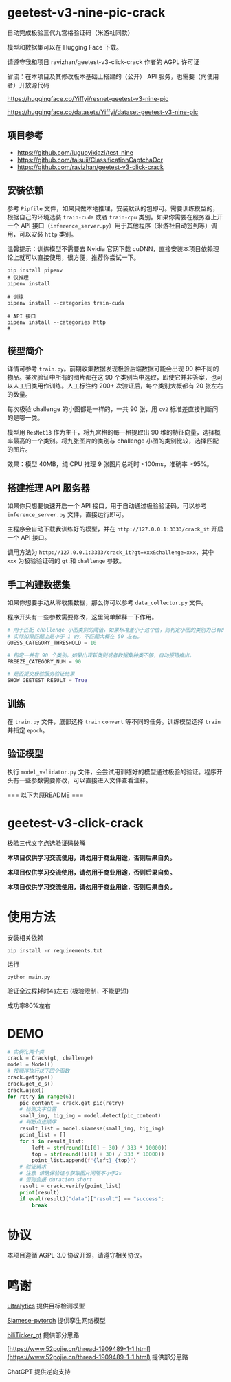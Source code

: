 # geetest-v3-nine-pic-crack
自动完成极验三代九宫格验证码（米游社同款）

模型和数据集可以在 Hugging Face 下载。

请遵守我和项目 ravizhan/geetest-v3-click-crack 作者的 AGPL 许可证

省流：在本项目及其修改版本基础上搭建的（公开） API 服务，也需要（向使用者）开放源代码

https://huggingface.co/Yiffyi/resnet-geetest-v3-nine-pic

https://huggingface.co/datasets/Yiffyi/dataset-geetest-v3-nine-pic

## 项目参考

- https://github.com/luguoyixiazi/test_nine
- https://github.com/taisuii/ClassificationCaptchaOcr
- https://github.com/ravizhan/geetest-v3-click-crack

## 安装依赖

参考 `Pipfile` 文件，如果只做本地推理，安装默认的包即可。需要训练模型的，根据自己的环境选装 `train-cuda` 或者 `train-cpu` 类别。如果你需要在服务器上开一个 API 接口（`inference_server.py`）用于其他程序（米游社自动签到等）调用，可以安装 `http` 类别。

温馨提示：训练模型不需要去 Nvidia 官网下载 cuDNN，直接安装本项目依赖理论上就可以直接使用，很方便，推荐你尝试一下。

```shell
pip install pipenv
# 仅推理
pipenv install

# 训练
pipenv install --categories train-cuda

# API 接口
pipenv install --categories http
# 
```

## 模型简介

详情可参考 `train.py`。前期收集数据发现极验后端数据可能会出现 90 种不同的物品。某次验证中所有的图片都在这 90 个类别当中选取，即使它并非答案，也可以人工归类用作训练。人工标注约 200+ 次验证后，每个类别大概都有 20 张左右的数量。

每次极验 challenge 的小图都是一样的，一共 90 张，用 `cv2` 标准差直接判断问的是哪一类。

模型用 `ResNet18` 作为主干，将九宫格的每一格提取出 90 维的特征向量，选择概率最高的一个类别。将九张图片的类别与 challenge 小图的类别比较，选择匹配的图片。

效果：模型 40MB，纯 CPU 推理 9 张图片总耗时 <100ms，准确率 >95%。

## 搭建推理 API 服务器

如果你只想要快速开启一个 API 接口，用于自动通过极验验证码，可以参考 `inference_server.py` 文件，直接运行即可。

主程序会自动下载我训练好的模型，并在 `http://127.0.0.1:3333/crack_it` 开启一个 API 接口。

调用方法为 `http://127.0.0.1:3333/crack_it?gt=xxx&challenge=xxx`，其中 `xxx` 为极验验证码的 `gt` 和 `challenge` 参数。

## 手工构建数据集

如果你想要手动从零收集数据，那么你可以参考 `data_collector.py` 文件。

程序开头有一些参数需要修改，这里简单解释一下作用。

```python
# 用于匹配 challenge 小图类别的阈值，如果标准差小于这个值，则判定小图的类别为已有的某个类别。
# 实际如果匹配上是小于 1 的，不匹配大概在 50 左右。
GUESS_CATEGORY_THRESHOLD = 10

# 指定一共有 90 个类别。如果出现新类别或者数据集种类不够，自动报错推出。
FREEZE_CATEGORY_NUM = 90

# 是否提交极验服务验证结果
SHOW_GEETEST_RESULT = True
```

## 训练

在 `train.py` 文件，底部选择 `train` `convert` 等不同的任务。训练模型选择 `train` 并指定 `epoch`。

## 验证模型

执行 `model_validator.py` 文件，会尝试用训练好的模型通过极验的验证。程序开头有一些参数需要修改，可以直接进入文件查看注释。

=== 以下为原README ===

# geetest-v3-click-crack
极验三代文字点选验证码破解

**本项目仅供学习交流使用，请勿用于商业用途，否则后果自负。**

**本项目仅供学习交流使用，请勿用于商业用途，否则后果自负。**

**本项目仅供学习交流使用，请勿用于商业用途，否则后果自负。**

# 使用方法

安装相关依赖

```commandline
pip install -r requirements.txt
```
运行

```commandline
python main.py
```

验证全过程耗时4s左右 (极验限制，不能更短)

成功率80%左右

# DEMO

``` python
# 实例化两个类
crack = Crack(gt, challenge)
model = Model()
# 按顺序执行以下四个函数
crack.gettype()
crack.get_c_s()
crack.ajax()
for retry in range(6):
    pic_content = crack.get_pic(retry)
    # 检测文字位置
    small_img, big_img = model.detect(pic_content)
    # 判断点选顺序
    result_list = model.siamese(small_img, big_img)
    point_list = []
    for i in result_list:
        left = str(round((i[0] + 30) / 333 * 10000))
        top = str(round((i[1] + 30) / 333 * 10000))
        point_list.append(f"{left}_{top}")
    # 验证请求
    # 注意 请确保验证与获取图片间隔不小于2s
    # 否则会报 duration short
    result = crack.verify(point_list)
    print(result)
    if eval(result)["data"]["result"] == "success":
        break
```

# 协议
本项目遵循 AGPL-3.0 协议开源，请遵守相关协议。

# 鸣谢
[ultralytics](https://github.com/ultralytics/ultralytics/) 提供目标检测模型

[Siamese-pytorch](https://github.com/bubbliiiing/Siamese-pytorch) 提供孪生网络模型

[biliTicker_gt](https://github.com/Amorter/biliTicker_gt) 提供部分思路

[https://www.52pojie.cn/thread-1909489-1-1.html](https://www.52pojie.cn/thread-1909489-1-1.html) 提供部分思路

ChatGPT 提供逆向支持

